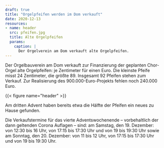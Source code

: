 ```yaml
---
draft: true
title: "Orgelpfeifen werden im Dom verkauft"
date: 2020-12-13
resources:
- name: header
  src: pfeifen.jpg
  title: Alte Orgelpfeifen
  params:
    caption: |
      Der Orgelverein am Dom verkauft alte Orgelpfeifen.
---
```


Der Orgelbauverein am Dom verkauft zur Finanzierung der geplanten 
Chor-Orgel alte Orgelpfeifen: je Zentimeter für einen Euro. 
Die kleinste Pfeife misst 24&nbsp;Zentimeter, die größte&nbsp;89. 
Insgesamt 92&nbsp;Pfeifen stehen zum Verkauf. Zur Realisierung des 
900.000-Euro-Projekts fehlen noch 240.000 Euro.

{{< figure name="header" >}}

Am dritten Advent haben bereits etwa die Hälfte der Pfeifen 
ein neues zu Hause gefunden.

Die Verkaufstermine für das vierte Adventswochenende – vorbehaltlich 
der dann geltenden Corona Auflagen – sind:
am Samstag, den 19.&nbsp;Dezember: von&nbsp;12:30 bis 16&nbsp;Uhr, von&nbsp;17:15 bis 17:30&nbsp;Uhr und von&nbsp;19 bis 19:30&nbsp;Uhr
sowie am Sonntag, den 20.&nbsp;Dezember: von&nbsp;11 bis 12&nbsp;Uhr, von&nbsp;17:15 bis 17:30&nbsp;Uhr und von&nbsp;19 bis 19:30&nbsp;Uhr.
